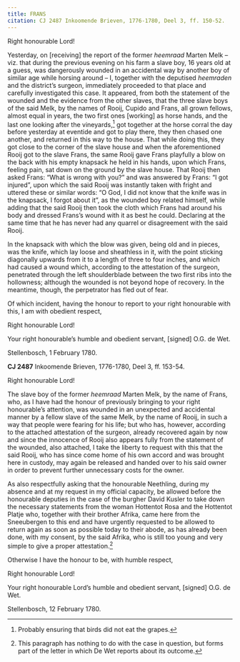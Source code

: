 ```yaml
---
title: FRANS
citation: CJ 2487 Inkoomende Brieven, 1776-1780, Deel 3, ff. 150-52.
---
```


Right honourable Lord!

Yesterday, on \[receiving\] the report of the former *heemraad* Marten Melk – viz. that during the previous evening on his farm a slave boy, 16 years old at a guess, was dangerously wounded in an accidental way by another boy of similar age while horsing around – I, together with the deputised *heemraden* and the district’s surgeon, immediately proceeded to that place and carefully investigated this case. It appeared, from both the statement of the wounded and the evidence from the other slaves, that the three slave boys of the said Melk, by the names of Rooij, Cupido and Frans, all grown fellows, almost equal in years, the two first ones \[working\] as horse hands, and the last one looking after the vineyards,[^1] got together at the horse corral the day before yesterday at eventide and got to play there, they then chased one another, and returned in this way to the house. That while doing this, they got close to the corner of the slave house and when the aforementioned Rooij got to the slave Frans, the same Rooij gave Frans playfully a blow on the back with his empty knapsack he held in his hands, upon which Frans, feeling pain, sat down on the ground by the slave house. That Rooij then asked Frans: “What is wrong with you?” and was answered by Frans: “I got injured”, upon which the said Rooij was instantly taken with fright and uttered these or similar words: “O God, I did not know that the knife was in the knapsack, I forgot about it”, as the wounded boy related himself, while adding that the said Rooij then took the cloth which Frans had around his body and dressed Frans’s wound with it as best he could. Declaring at the same time that he has never had any quarrel or disagreement with the said Rooij.

In the knapsack with which the blow was given, being old and in pieces, was the knife, which lay loose and sheathless in it, with the point sticking diagonally upwards from it to a length of three to four inches, and which had caused a wound which, according to the attestation of the surgeon, penetrated through the left shoulderblade between the two first ribs into the hollowness; although the wounded is not beyond hope of recovery. In the meantime, though, the perpetrator has fled out of fear.

Of which incident, having the honour to report to your right honourable with this, I am with obedient respect,

Right honourable Lord!

Your right honourable’s humble and obedient servant, \[signed\] O.G. de Wet.

Stellenbosch, 1 February 1780.

**CJ 2487** Inkoomende Brieven, 1776-1780, Deel 3, ff. 153-54.

Right honourable Lord!

The slave boy of the former *heemraad* Marten Melk, by the name of Frans, who, as I have had the honour of previously bringing to your right honourable’s attention, was wounded in an unexpected and accidental manner by a fellow slave of the same Melk, by the name of Rooij, in such a way that people were fearing for his life; but who has, however, according to the attached attestation of the surgeon, already recovered again by now and since the innocence of Rooij also appears fully from the statement of the wounded, also attached, I take the liberty to request with this that the said Rooij, who has since come home of his own accord and was brought here in custody, may again be released and handed over to his said owner in order to prevent further unnecessary costs for the owner.

As also respectfully asking that the honourable Neethling, during my absence and at my request in my official capacity, be allowed before the honourable deputies in the case of the burgher David Kusler to take down the necessary statements from the woman Hottentot Rosa and the Hottentot Platje who, together with their brother Afrika, came here from the Sneeubergen to this end and have urgently requested to be allowed to return again as soon as possible today to their abode, as has already been done, with my consent, by the said Afrika, who is still too young and very simple to give a proper attestation.[^2]

Otherwise I have the honour to be, with humble respect,

Right honourable Lord!

Your right honourable Lord’s humble and obedient servant, \[signed\] O.G. de Wet.

Stellenbosch, 12 February 1780.

[^1]: Probably ensuring that birds did not eat the grapes.

[^2]: This paragraph has nothing to do with the case in question, but forms part of the letter in which De Wet reports about its outcome.